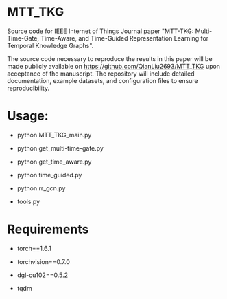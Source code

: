 # MTT_TKG
Source code for IEEE Internet of Things Journal paper "MTT-TKG: Multi-Time-Gate, Time-Aware, and Time-Guided Representation Learning for Temporal Knowledge Graphs".

The source code necessary to reproduce the results in this paper will be made publicly available on https://github.com/QianLiu2693/MTT_TKG upon acceptance of the manuscript. The repository will include detailed documentation, example datasets, and configuration files to ensure reproducibility.

# Usage:

* python MTT_TKG_main.py

* python get_multi-time-gate.py

* python get_time_aware.py

* python time_guided.py
  
* python rr_gcn.py
  
* tools.py

# Requirements

* torch==1.6.1
 
* torchvision==0.7.0
 
* dgl-cu102==0.5.2
 
* tqdm

